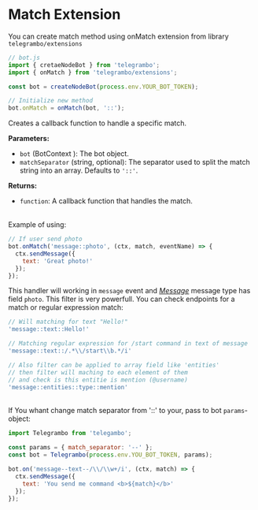 # Match Extension

You can create match method using onMatch extension from library `telegrambo/extensions`
```js
// bot.js
import { cretaeNodeBot } from 'telegrambo';
import { onMatch } from 'telegrambo/extensions';

const bot = createNodeBot(process.env.YOUR_BOT_TOKEN);

// Initialize new method
bot.onMatch = onMatch(bot, '::');
```

Creates a callback function to handle a specific match.

**Parameters:**

- `bot` (BotContext ): The bot object.
- `matchSeparator` (string, optional): The separator used to split the match string into an array. Defaults to `'::'`.

**Returns:**

- `function`: A callback function that handles the match.

<br>Example of using:

```js
// If user send photo
bot.onMatch('message::photo', (ctx, match, eventName) => {
  ctx.sendMessage({
    text: 'Great photo!'
  });
});
```

This handler will working in `message` event and [_Message_](https://core.telegram.org/bots/api#message) message type has field `photo`.
This filter is very powerfull. You can check endpoints for a match or regular expression match:

```js
// Will matching for text "Hello!"
'message::text::Hello!'

// Matching regular expression for /start command in text of message 
'message::text::/.*\\/start\\b.*/i'

// Also filter can be applied to array field like 'entities'
// then filter will maching to each element of them
// and check is this entitie is mention (@username) 
'message::entities::type::mention'
```

<br>If You whant change match separator from '::' to your, pass to bot `params`-object: 

```js
import Telegrambo from 'telegambo';

const params = { match_separator: '--' };
const bot = Telegrambo(process.env.YOU_BOT_TOKEN, params);

bot.on('message--text--/\\/\\w+/i', (ctx, match) => {
  ctx.sendMessage({
    text: 'You send me command <b>${match}</b>'
  });
});
```